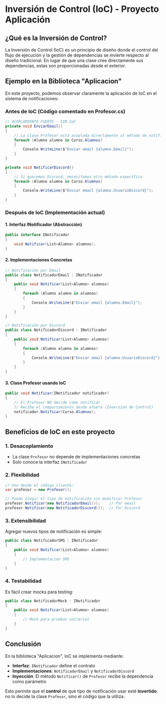 # Inversión de Control (IoC) - Proyecto Aplicación

## ¿Qué es la Inversión de Control?

La Inversión de Control (IoC) es un principio de diseño donde el control del flujo de ejecución y la gestión de dependencias se invierte respecto al diseño tradicional. En lugar de que una clase cree directamente sus dependencias, estas son proporcionadas desde el exterior.

## Ejemplo en la Biblioteca "Aplicacion"

En este proyecto, podemos observar claramente la aplicación de IoC en el sistema de notificaciones:

### Antes de IoC (Código comentado en Profesor.cs)
```csharp
// ACOPLAMIENTO FUERTE - SIN IoC
private void EnviarEmail()
{
    // La clase Profesor está acoplada directamente al método de notificación por email
    foreach (Alumno alumno in Curso.Alumnos)
    {
        Console.WriteLine($"Enviar email {alumno.Email}");
    }
}

private void NotificarDiscord()
{
    // Si queremos Discord, necesitamos otro método específico
    foreach (Alumno alumno in Curso.Alumnos)
    {
        Console.WriteLine($"Enviar email {alumno.UsuarioDiscord}");
    }
}
```

### Después de IoC (Implementación actual)

#### 1. Interfaz INotificador (Abstracción)
```csharp
public interface INotificador
{
    void Notificar(List<Alumno> alumnos);
}
```

#### 2. Implementaciones Concretas
```csharp
// Notificación por Email
public class NotificadorEmail : INotificador
{
    public void Notificar(List<Alumno> alumnos)
    {
        foreach (Alumno alumno in alumnos)
        {
            Console.WriteLine($"Enviar email {alumno.Email}");
        }
    }
}

// Notificación por Discord
public class NotificadorDiscord : INotificador
{
    public void Notificar(List<Alumno> alumnos)
    {
        foreach (Alumno alumno in alumnos)
        {
            Console.WriteLine($"Enviar email {alumno.UsuarioDiscord}");
        }
    }
}
```

#### 3. Clase Profesor usando IoC
```csharp
public void Notificar(INotificador notificador)
{
    // El Profesor NO decide cómo notificar
    // Recibe el comportamiento desde afuera (Inversión de Control)
    notificador.Notificar(Curso.Alumnos);
}
```

## Beneficios de IoC en este proyecto

### 1. **Desacoplamiento**
- La clase `Profesor` no depende de implementaciones concretas
- Solo conoce la interfaz `INotificador`

### 2. **Flexibilidad**
```csharp
// Uso desde el código cliente:
var profesor = new Profesor();

// Puedo elegir el tipo de notificación sin modificar Profesor
profesor.Notificar(new NotificadorEmail());    // Por email
profesor.Notificar(new NotificadorDiscord());  // Por Discord
```

### 3. **Extensibilidad**
Agregar nuevos tipos de notificación es simple:
```csharp
public class NotificadorSMS : INotificador
{
    public void Notificar(List<Alumno> alumnos)
    {
        // Implementación SMS
    }
}
```

### 4. **Testabilidad**
Es fácil crear mocks para testing:
```csharp
public class NotificadorMock : INotificador
{
    public void Notificar(List<Alumno> alumnos)
    {
        // Mock para pruebas unitarias
    }
}
```

## Conclusión

En la biblioteca "Aplicacion", IoC se implementa mediante:
- **Interfaz**: `INotificador` define el contrato
- **Implementaciones**: `NotificadorEmail` y `NotificadorDiscord` 
- **Inyección**: El método `Notificar()` de `Profesor` recibe la dependencia como parámetro

Esto permite que el **control** de qué tipo de notificación usar esté **invertido**: no lo decide la clase `Profesor`, sino el código que la utiliza.
